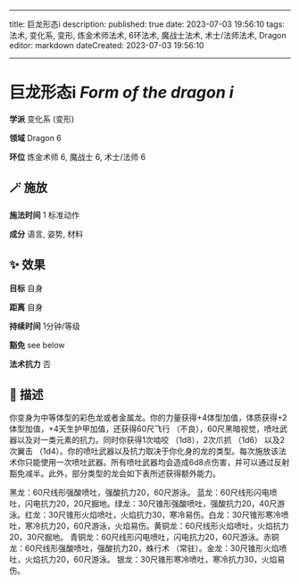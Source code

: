 
---
title: 巨龙形态i
description: 
published: true
date: 2023-07-03 19:56:10
tags: 法术, 变化系, 变形, 炼金术师法术, 6环法术, 魔战士法术, 术士/法师法术, Dragon
editor: markdown
dateCreated: 2023-07-03 19:56:10

---

# **巨龙形态i** *Form of the dragon i*

**学派** 变化系 (变形) 

**领域** Dragon 6

**环位** 炼金术师 6, 魔战士 6, 术士/法师 6

## 🪄 施放

**施法时间** 1 标准动作

**成分** 语言, 姿势, 材料

## ✨ 效果 

**目标** 自身 

**距离** 自身  

**持续时间** 1分钟/等级 

**豁免** see below

**法术抗力** 否

## 📖 描述

你变身为中等体型的彩色龙或者金属龙。你的力量获得+4体型加值，体质获得+2体型加值，+4天生护甲加值，还获得60尺飞行 （不良），60尺黑暗视觉，喷吐武器以及对一类元素的抗力。同时你获得1次啮咬 （1d8），2次爪抓 （1d6） 以及2次翼击 （1d4）。你的喷吐武器以及抗力取决于你化身的龙的类型。每次施放该法术你只能使用一次喷吐武器。所有喷吐武器均会造成6d8点伤害，并可以通过反射豁免减半。此外，部分类型的龙会如下表所述获得额外能力。

黑龙：60尺线形强酸喷吐，强酸抗力20，60尺游泳。 蓝龙：60尺线形闪电喷吐，闪电抗力20，20尺掘地。绿龙：30尺锥形强酸喷吐，强酸抗力20，40尺游泳。红龙：30尺锥形火焰喷吐，火焰抗力30，寒冷易伤。白龙：30尺锥形寒冷喷吐，寒冷抗力20，60尺游泳，火焰易伤。黄铜龙：60尺线形火焰喷吐，火焰抗力20，30尺掘地。 青铜龙：60尺线形闪电喷吐，闪电抗力20，60尺游泳。赤铜龙：60尺线形强酸喷吐，强酸抗力20，蛛行术 （常驻）。金龙：30尺锥形火焰喷吐，火焰抗力20，60尺游泳。 银龙：30尺锥形寒冷喷吐，寒冷抗力30，火焰易伤。
    